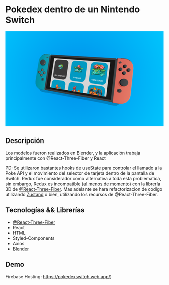 # Pokedex dentro de un Nintendo Switch 
![Image Description](./public/cover.PNG)

## **Descripción**
Los modelos fueron realizados en Blender, y la aplicación trabaja principalmente con @React-Three-Fiber y React

PD: Se utilizaron bastantes hooks de useState para controlar el llamado a la Poke API y el movimiento del selector de tarjeta dentro de la pantalla de Switch. Redux fue considerador como alternativa a toda esta problematica, sin embargo, Redux es incompatible ([al menos de momento](https://docs.pmnd.rs/react-three-fiber/advanced/gotchas)) con la librería 3D de [@React-Three-Fiber](https://docs.pmnd.rs/react-three-fiber/getting-started/introduction). Mas adelante se hara refactorizacion de codigo utilizando [Zustand](https://github.com/pmndrs/zustand) o bien, utilizando los recursos de @React-Three-Fiber. 

## **Tecnologías && Librerías**
- [@React-Three-Fiber](https://docs.pmnd.rs/react-three-fiber/getting-started/introduction)
 - React  
 - HTML  
 - Styled-Components
 - Axios
 - [Blender](https://www.blender.org/)


## Demo 
Firebase Hosting: https://pokedexswitch.web.app/)
